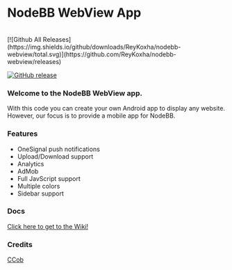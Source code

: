 # NodeBB WebView App
<br>
[![Github All Releases](https://img.shields.io/github/downloads/ReyKoxha/nodebb-webview/total.svg)](https://github.com/ReyKoxha/nodebb-webview/releases)

[![GitHub release](https://img.shields.io/github/release/ReyKoxha/nodebb-webview.svg)](https://github.com/ReyKoxha/nodebb-webview/releases)

### Welcome to the NodeBB WebView app.
With this code you can create your own Android app to display any website.
However, our focus is to provide a mobile app for NodeBB.

### Features
- OneSignal push notifications
- Upload/Download support
- Analytics
- AdMob
- Full JavScript support
- Multiple colors
- Sidebar support

### Docs
[Click here to get to the Wiki!](https://github.com/ReyKoxha/nodebb-webview/wiki)


### Credits
[CCob](https://github.com/CCob)
